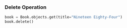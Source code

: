 ### Delete Operation

```python
book = Book.objects.get(title="Nineteen Eighty-Four")
book.delete()
```

<!-- The book instance is deleted from the database. -->
